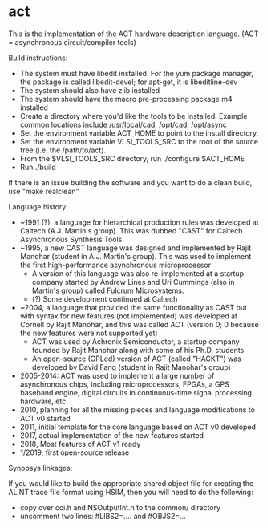 # act

This is the implementation of the ACT hardware description language.
(ACT = asynchronous circuit/compiler tools)

Build instructions:

   * The system must have libedit installed. For the yum package manager, the
     package is called libedit-devel; for apt-get, it is libeditline-dev
   * The system should also have zlib installed	
   * The system should have the macro pre-processing package m4 installed
   * Create a directory where you'd like the tools to be installed. Example
     common locations include /usr/local/cad, /opt/cad, /opt/async
   * Set the environment variable ACT_HOME to point to the install directory.
   * Set the environment variable VLSI_TOOLS_SRC to the root of the source tree
     (i.e. the /path/to/act).
   * From the $VLSI_TOOLS_SRC directory, run
        ./configure $ACT_HOME
   * Run ./build

If there is an issue building the software and you want to do a clean build, use
"make realclean"

Language history:
  * ~1991 (?), a language for hierarchical production rules was developed at Caltech (A.J. Martin's group). This was dubbed "CAST" for Caltech Asynchronous Synthesis Tools.
  * ~1995, a new CAST language was designed and implemented by Rajit Manohar (student in A.J. Martin's group). This was used to implement the first high-performance asynchronous microprocessor
     * A version of this language was also re-implemented at a startup company started by Andrew Lines and Uri Cummings (also in Martin's group) called Fulcrum Microsystems.
     * (?) Some development continued at Caltech
  * ~2004, a language that provided the same functionality as CAST but with syntax for new features (not implemented) was developed at Cornell by Rajit Manohar, and this was called ACT (version 0; 0 because the new features were not supported yet)
     * ACT was used by Achronix Semiconductor, a startup company founded by Rajit Manohar along with some of his Ph.D. students
     * An open-source (GPLed) version of ACT (called "HACKT") was developed by David Fang (student in Rajit Manohar's group)
  * 2005-2014: ACT was used to implement a large number of asynchronous chips, including microprocessors, FPGAs, a GPS baseband engine, digital circuits in continuous-time signal processing hardware, etc.
  * 2010, planning for all the missing pieces and language modifications to ACT v0 started
  * 2011, initial template for the core language based on ACT v0 developed
  * 2017, actual implementation of the new features started
  * 2018, Most features of ACT v1 ready
  * 1/2019, first open-source release
  


Synopsys linkages:

If you would like to build the appropriate shared object file
for creating the ALINT trace file format using HSIM, then
you will need to do the following:
   - copy over coi.h and NSOutputInt.h to the common/ directory
   - uncomment two lines: 
	#LIBS2=....
     and
        #OBJS2=...

